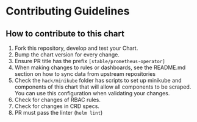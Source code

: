 # Contributing Guidelines
## How to contribute to this chart
1. Fork this repository, develop and test your Chart.
1. Bump the chart version for every change.
1. Ensure PR title has the prefix `[stable/prometheus-operator]`
1. When making changes to rules or dashboards, see the README.md section on how to sync data from upstream repositories
1. Check the `hack/minikube` folder has scripts to set up minikube and components of this chart that will allow all components to be scraped. You can use this configuration when validating your changes.
1. Check for changes of RBAC rules.
1. Check for changes in CRD specs.
1. PR must pass the linter (`helm lint`)
